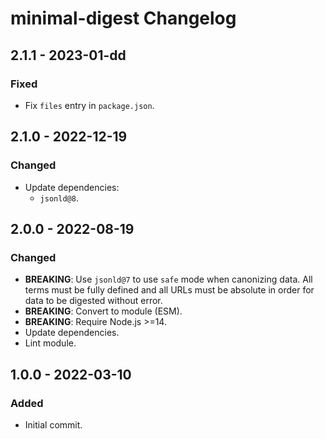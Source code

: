 # minimal-digest Changelog

## 2.1.1 - 2023-01-dd

### Fixed
- Fix `files` entry in `package.json`.

## 2.1.0 - 2022-12-19

### Changed
- Update dependencies:
  - `jsonld@8`.

## 2.0.0 - 2022-08-19

### Changed
- **BREAKING**: Use `jsonld@7` to use `safe` mode when canonizing
  data. All terms must be fully defined and all URLs must be absolute
  in order for data to be digested without error.
- **BREAKING**: Convert to module (ESM).
- **BREAKING**: Require Node.js >=14.
- Update dependencies.
- Lint module.

## 1.0.0 - 2022-03-10

### Added
- Initial commit.
